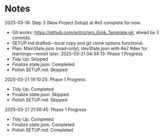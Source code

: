# Notes
2025-03-19: Step 3 (New Project Setup) at #e5 complete for now.
- Git works: https://github.com/gritnz/gro_Grok_Template.git, ahead by 2 commits.
- SETUP.md drafted—local copy and git clone options functional.
- Plan: MainState.json (read-only), devState.json with #e2 #dev for learnings—revisit later.
2025-03-21 04:34:13: Phase 1 Progress
- Tidy Up: Skipped
- Finalize state.json: Completed
- Polish SETUP.md: Skipped

2025-03-21 19:10:25: Phase 1 Progress
- Tidy Up: Completed
- Finalize state.json: Skipped
- Polish SETUP.md: Skipped

2025-03-21 21:56:45: Phase 1 Progress
- Tidy Up: Completed
- Finalize state.json: Completed
- Polish SETUP.md: Completed
